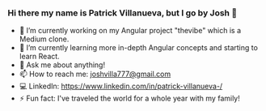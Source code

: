 ### Hi there my name is Patrick Villanueva, but I go by Josh 👋

- 🔭 I’m currently working on my Angular project "thevibe" which is a Medium clone.
- 🌱 I’m currently learning more in-depth Angular concepts and starting to learn React.
- 💬 Ask me about anything!
- 📫 How to reach me: joshvilla777@gmail.com 
- :computer: LinkedIn: https://www.linkedin.com/in/patrick-villanueva-/
- ⚡ Fun fact: I've traveled the world for a whole year with my family!

